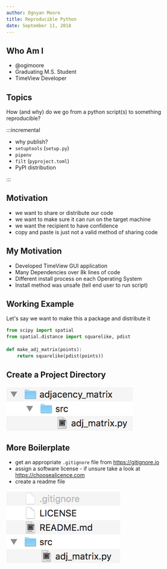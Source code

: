 ```yaml
---
author: Ognyan Moore
title: Reproducible Python
date: September 11, 2018
---
```

## Who Am I

* @ogimoore
* Graduating M.S. Student
* TimeView Developer

## Topics

How (and why) do we go from a python script(s) to something reproducible?

:::incremental

* why publish?
* `setuptools` (`setup.py`)
* `pipenv`
* `filt` (`pyproject.toml`)
* PyPI distribution

:::

## Motivation

* we want to share or distribute our code
* we want to make sure it can run on the target machine
* we want the recipient to have confidence
* copy and paste is just not a valid method of sharing code

## My Motivation

* Developed TimeView GUI application
* Many Dependencies over 8k lines of code
* Different install process on each Operating System
* Install method was unsafe (tell end user to run script)

## Working Example

Let's say we want to make this a package and distribute it

```python
from scipy import spatial
from spatial.distance import squarelike, pdist

def make_adj_matrix(points):
    return squarelike(pdist(points))
```

## Create a Project Directory

![Create Source Directory](./images/basic_file.png "Creating Source Directory")

## More Boilerplate

* get an appropriate `.gitignore` file from https://gitignore.io
* assign a software license - if unsure take a look at https://choosealicence.com
* create a readme file

![More Boilerplate](./images/more_boilerplate.png "Adding More Boilerplate")

